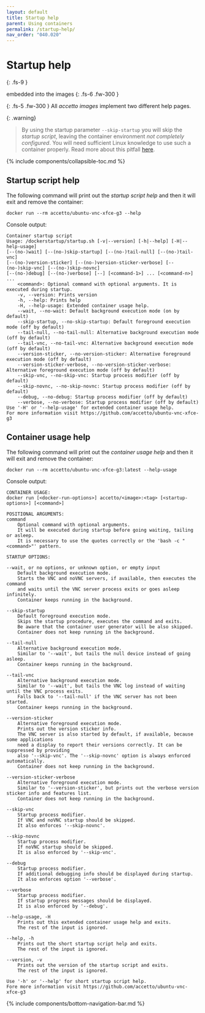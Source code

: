 ```yaml
---
layout: default
title: Startup help
parent: Using containers
permalink: /startup-help/
nav_order: "040.020"
---
```


# Startup help
{: .fs-9 }

embedded into the images
{: .fs-6 .fw-300 }

{: .fs-5 .fw-300 }
All *accetto images* implement two different help pages.

{: .warning}
> By using the startup parameter `--skip-startup` you will skip the *startup script*, leaving the container environment *not completely configured*.
> You will need sufficient Linux knowledge to use such a container properly.
> Read more about this pitfall [here][this-pitfall-skipping-startup-script].

{% include components/collapsible-toc.md %}

## Startup script help

The following command will print out the *startup script help* and then it will exit and remove the container:

```shell
docker run --rm accetto/ubuntu-vnc-xfce-g3 --help
```

Console output:

```shell
Container startup script
Usage: /dockerstartup/startup.sh [-v|--version] [-h|--help] [-H|--help-usage]
[--(no-)wait] [--(no-)skip-startup] [--(no-)tail-null] [--(no-)tail-vnc]
[--(no-)version-sticker] [--(no-)version-sticker-verbose] [--(no-)skip-vnc] [--(no-)skip-novnc]
[--(no-)debug] [--(no-)verbose] [--] [<command-1>] ... [<command-n>] ...
    <command>: Optional command with optional arguments. It is executed during startup.
    -v, --version: Prints version
    -h, --help: Prints help
    -H, --help-usage: Extended container usage help.
    --wait, --no-wait: Default background execution mode (on by default)
    --skip-startup, --no-skip-startup: Default foreground execution mode (off by default)
    --tail-null, --no-tail-null: Alternative background execution mode (off by default)
    --tail-vnc, --no-tail-vnc: Alternative background execution mode (off by default)
    --version-sticker, --no-version-sticker: Alternative foreground execution mode (off by default)
    --version-sticker-verbose, --no-version-sticker-verbose: Alternative foreground execution mode (off by default)
    --skip-vnc, --no-skip-vnc: Startup process modifier (off by default)
    --skip-novnc, --no-skip-novnc: Startup process modifier (off by default)
    --debug, --no-debug: Startup process modifier (off by default)
    --verbose, --no-verbose: Startup process modifier (off by default)
Use '-H' or '--help-usage' for extended container usage help.
For more information visit https://github.com/accetto/ubuntu-vnc-xfce-g3
```

## Container usage help

The following command will print out the *container usage help* and then it will exit and remove the container:

```shell
docker run --rm accetto/ubuntu-vnc-xfce-g3:latest --help-usage
```

Console output:

```shell
CONTAINER USAGE:
docker run [<docker-run-options>] accetto/<image>:<tag> [<startup-options>] [<command>]

POSITIONAL ARGUMENTS:
command
    Optional command with optional arguments.
    It will be executed during startup before going waiting, tailing or asleep.
    It is necessary to use the quotes correctly or the 'bash -c "<command>"' pattern.

STARTUP OPTIONS:

--wait, or no options, or unknown option, or empty input
    Default background execution mode.
    Starts the VNC and noVNC servers, if available, then executes the command
    and waits until the VNC server process exits or goes asleep infinitely.
    Container keeps running in the background.

--skip-startup
    Default foreground execution mode.
    Skips the startup procedure, executes the command and exits.
    Be aware that the container user generator will be also skipped.
    Container does not keep running in the background.

--tail-null
    Alternative background execution mode.
    Similar to '--wait', but tails the null device instead of going asleep.
    Container keeps running in the background.

--tail-vnc
    Alternative background execution mode.
    Similar to '--wait', but tails the VNC log instead of waiting until the VNC process exits.
    Falls back to '--tail-null' if the VNC server has not been started.
    Container keeps running in the background.

--version-sticker
    Alternative foreground execution mode.
    Prints out the version sticker info.
    The VNC server is also started by default, if available, because some applications
    need a display to report their versions correctly. It can be suppressed by providing
    also '--skip-vnc'. The '--skip-novnc' option is always enforced automatically.
    Container does not keep running in the background.

--version-sticker-verbose
    Alternative foreground execution mode.
    Similar to '--version-sticker', but prints out the verbose version sticker info and features list.
    Container does not keep running in the background.

--skip-vnc
    Startup process modifier.
    If VNC and noVNC startup should be skipped.
    It also enforces '--skip-novnc'.

--skip-novnc
    Startup process modifier.
    If noVNC startup should be skipped.
    It is also enforced by '--skip-vnc'.

--debug
    Startup process modifier.
    If additional debugging info should be displayed during startup.
    It also enforces option '--verbose'.

--verbose
    Startup process modifier.
    If startup progress messages should be displayed.
    It is also enforced by '--debug'.

--help-usage, -H
    Prints out this extended container usage help and exits.
    The rest of the input is ignored.

--help, -h
    Prints out the short startup script help and exits.
    The rest of the input is ignored.

--version, -v
    Prints out the version of the startup script and exits.
    The rest of the input is ignored.

Use '-h' or '--help' for short startup script help.
Fore more information visit https://github.com/accetto/ubuntu-vnc-xfce-g3
```

{% include components/bottom-navigation-bar.md %}

<!-- ---- -->

[this-goto-previous-page]: {{site.baseurl}}/container-startup/
[this-goto-next-page]: {{site.baseurl}}/container-user/

[this-pitfall-skipping-startup-script]: {{site.baseurl}}/container-startup/#pitfall-skipping-startup-script
